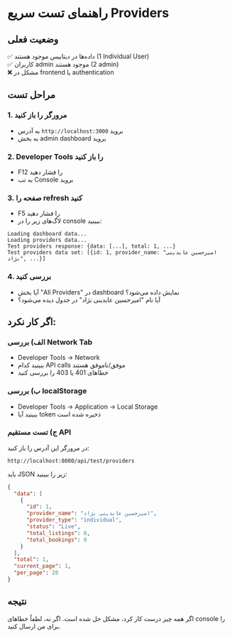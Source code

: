 # راهنمای تست سریع Providers

## وضعیت فعلی
✅ داده‌ها در دیتابیس موجود هستند (1 Individual User)  
✅ کاربران admin موجود هستند (2 admin)  
❌ مشکل در frontend یا authentication  

## مراحل تست

### 1. مرورگر را باز کنید
- به آدرس `http://localhost:3000` بروید
- به بخش admin dashboard بروید

### 2. Developer Tools را باز کنید
- F12 را فشار دهید
- به تب Console بروید

### 3. صفحه را refresh کنید
- F5 را فشار دهید
- لاگ‌های زیر را در console ببینید:

```
Loading dashboard data...
Loading providers data...
Test providers response: {data: [...], total: 1, ...}
Test providers data set: [{id: 1, provider_name: "امیرحسین عابدینی نژاد", ...}]
```

### 4. بررسی کنید
- آیا بخش "All Providers" در dashboard نمایش داده می‌شود؟
- آیا نام "امیرحسین عابدینی نژاد" در جدول دیده می‌شود؟

## اگر کار نکرد:

### الف) بررسی Network Tab
- Developer Tools → Network
- ببینید کدام API calls موفق/ناموفق هستند
- خطاهای 401 یا 403 را بررسی کنید

### ب) بررسی localStorage
- Developer Tools → Application → Local Storage
- ببینید آیا token ذخیره شده است

### ج) تست مستقیم API
در مرورگر این آدرس را باز کنید:
```
http://localhost:8000/api/test/providers
```

باید JSON زیر را ببینید:
```json
{
  "data": [
    {
      "id": 1,
      "provider_name": "امیرحسین عابدینی نژاد",
      "provider_type": "individual",
      "status": "Live",
      "total_listings": 0,
      "total_bookings": 0
    }
  ],
  "total": 1,
  "current_page": 1,
  "per_page": 20
}
```

## نتیجه
اگر همه چیز درست کار کرد، مشکل حل شده است. اگر نه، لطفاً خطاهای console را برای من ارسال کنید.



